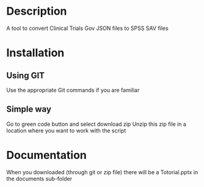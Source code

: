 # Description
A tool to convert Clinical Trials Gov JSON files to SPSS SAV files
# Installation
## Using GIT
Use the appropriate Git commands if you are familiar
## Simple way
Go to green code button and select download zip
Unzip this zip file in a location where you want to work with the script
# Documentation
When you downloaded (through git or zip file) there will be a Totorial.pptx in the documents sub-folder
